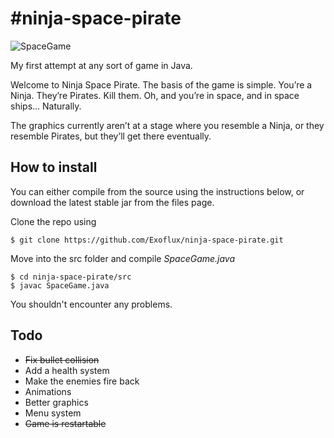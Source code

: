#ninja-space-pirate
==================
![SpaceGame](https://hostr.co/file/tq6Md6HRxZL8/Screen-Shot-2013-04-05-at-01.44.35.png) 

My first attempt at any sort of game in Java.

Welcome to Ninja Space Pirate.  The basis of the game is simple.  You’re a Ninja.  They’re Pirates.  Kill them.  Oh, and you’re in space, and in space ships... Naturally.

The graphics currently aren’t at a stage where you resemble a Ninja, or they resemble Pirates, but they’ll get there eventually.

## How to install

You can either compile from the source using the instructions below, or download the latest stable jar from the files page.

Clone the repo using  
```
$ git clone https://github.com/Exoflux/ninja-space-pirate.git
```
Move into the src folder and compile *SpaceGame.java*  
```
$ cd ninja-space-pirate/src
$ javac SpaceGame.java
```
You shouldn't encounter any problems.

## Todo
- ~~Fix bullet collision~~
- Add a health system
- Make the enemies fire back
- Animations
- Better graphics
- Menu system
- ~~Game is restartable~~
